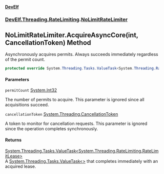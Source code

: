 #### [DevElf](README.md 'README')
### [DevElf\.Threading\.RateLimiting](DevElf.Threading.RateLimiting.md 'DevElf\.Threading\.RateLimiting').[NoLimitRateLimiter](NoLimitRateLimiter.md 'DevElf\.Threading\.RateLimiting\.NoLimitRateLimiter')

## NoLimitRateLimiter\.AcquireAsyncCore\(int, CancellationToken\) Method

Asynchronously acquires permits\. Always succeeds immediately regardless of
the permit count\.

```csharp
protected override System.Threading.Tasks.ValueTask<System.Threading.RateLimiting.RateLimitLease> AcquireAsyncCore(int permitCount, System.Threading.CancellationToken cancellationToken);
```
#### Parameters

<a name='DevElf.Threading.RateLimiting.NoLimitRateLimiter.AcquireAsyncCore(int,System.Threading.CancellationToken).permitCount'></a>

`permitCount` [System\.Int32](https://learn.microsoft.com/en-us/dotnet/api/system.int32 'System\.Int32')

The number of permits to acquire\. This parameter is ignored since all
acquisitions succeed\.

<a name='DevElf.Threading.RateLimiting.NoLimitRateLimiter.AcquireAsyncCore(int,System.Threading.CancellationToken).cancellationToken'></a>

`cancellationToken` [System\.Threading\.CancellationToken](https://learn.microsoft.com/en-us/dotnet/api/system.threading.cancellationtoken 'System\.Threading\.CancellationToken')

A token to monitor for cancellation requests\. This parameter is ignored since
the operation completes synchronously\.

#### Returns
[System\.Threading\.Tasks\.ValueTask&lt;](https://learn.microsoft.com/en-us/dotnet/api/system.threading.tasks.valuetask-1 'System\.Threading\.Tasks\.ValueTask\`1')[System\.Threading\.RateLimiting\.RateLimitLease](https://learn.microsoft.com/en-us/dotnet/api/system.threading.ratelimiting.ratelimitlease 'System\.Threading\.RateLimiting\.RateLimitLease')[&gt;](https://learn.microsoft.com/en-us/dotnet/api/system.threading.tasks.valuetask-1 'System\.Threading\.Tasks\.ValueTask\`1')  
A [System\.Threading\.Tasks\.ValueTask&lt;&gt;](https://learn.microsoft.com/en-us/dotnet/api/system.threading.tasks.valuetask-1 'System\.Threading\.Tasks\.ValueTask\`1') that completes immediately with an acquired lease\.